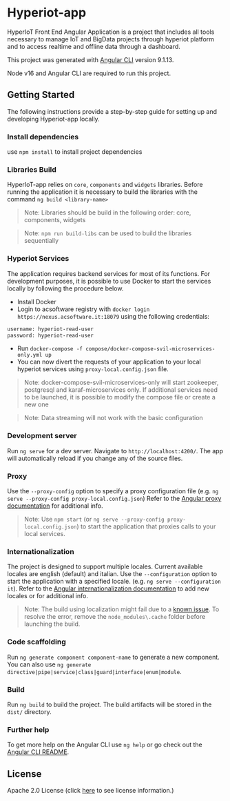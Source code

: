 # Hyperiot-app

HyperIoT Front End Angular Application is a project that includes all tools necessary to manage IoT and BigData projects through hyperiot platform and to access realtime and offline data through a dashboard.

This project was generated with [Angular CLI](https://github.com/angular/angular-cli) version 9.1.13.

Node v16 and Angular CLI are required to run this project.

## Getting Started

The following instructions provide a step-by-step guide for setting up and developing Hyperiot-app locally.

### Install dependencies

use `npm install` to install project dependencies

### Libraries Build

HyperIoT-app relies on `core`, `components` and `widgets` libraries. Before running the application it is necessary to build the libraries with the command `ng build <library-name>`
> Note: Libraries should be build in the following order: core, components, widgets

> Note: `npm run build-libs` can be used to build the libraries sequentially

### Hyperiot Services

The application requires backend services for most of its functions. For development purposes, it is possible to use Docker to start the services locally by following the procedure below.

- Install Docker
- Login to acsoftware registry with `docker login https://nexus.acsoftware.it:18079` using the following credentials:
```sh
username: hyperiot-read-user
password: hyperiot-read-user
```
- Run `docker-compose -f compose/docker-compose-svil-microservices-only.yml up`
- You can now divert the requests of your application to your local hyperiot services using `proxy-local.config.json` file.

> Note: docker-compose-svil-microservices-only will start zookeeper, postgresql and karaf-microservices only. If additional services need to be launched, it is possible to modify the compose file or create a new one

> Note: Data streaming will not work with the basic configuration

### Development server

Run `ng serve` for a dev server. Navigate to `http://localhost:4200/`. The app will automatically reload if you change any of the source files.

### Proxy

Use the `--proxy-config` option to specify a proxy configuration file (e.g. `ng serve --proxy-config proxy-local.config.json`)
Refer to the [Angular proxy documentation](https://angular.io/guide/build#proxying-to-a-backend-server) for additional info.

> Note: Use `npm start` (or `ng serve --proxy-config proxy-local.config.json`) to start the application that proxies calls to your local services.

### Internationalization

The project is designed to support multiple locales. Current available locales are english (default) and italian.
Use the `--configuration` option to start the application with a specified locale. (e.g. `ng serve --configuration it`).
Refer to the [Angular internationalization documentation](https://angular.io/guide/i18n-overview) to add new locales or for additional info.

> Note: The build using localization might fail due to a [known issue](https://github.com/angular/angular/issues/44004). To resolve the error, remove the `node_modules\.cache` folder before launching the build.

### Code scaffolding

Run `ng generate component component-name` to generate a new component. You can also use `ng generate directive|pipe|service|class|guard|interface|enum|module`.

### Build

Run `ng build` to build the project. The build artifacts will be stored in the `dist/` directory.

### Further help

To get more help on the Angular CLI use `ng help` or go check out the [Angular CLI README](https://github.com/angular/angular-cli/blob/master/README.md).

## License

Apache 2.0 License (click [here](./License.MD) to see license information.)
